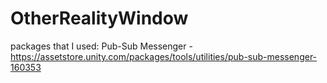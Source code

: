 # OtherRealityWindow

packages that I used:
Pub-Sub Messenger - https://assetstore.unity.com/packages/tools/utilities/pub-sub-messenger-160353 
